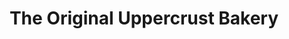 ---
title: "The Original Uppercrust Bakery"
url: /lenasia/the-original-uppercrust-bakery/
shop: Bäckerei
---